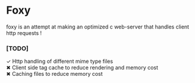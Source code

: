 # Foxy 

foxy is an attempt at making an optimized c web-server that handles
client http requests !

### [TODO]

✓ Http handling of different mime type files   
✖ Client side tag cache to reduce rendering and memory cost   
✖ Caching files to reduce memory cost

